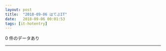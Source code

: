 ```yaml
---
layout: post
title:  "2018-09-06 はてぶIT"
date:   2018-09-06 00:01:53
tags: [it-hotentry]
---
```

0 件のデータあり

<hr>
